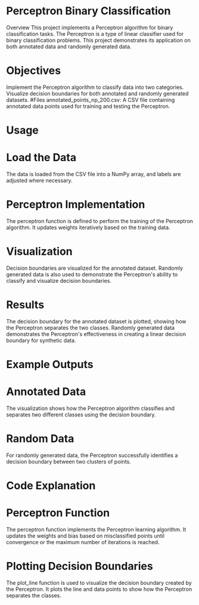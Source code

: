 # Perceptron Binary Classification
Overview
This project implements a Perceptron algorithm for binary classification tasks. The Perceptron is a type of linear classifier used for binary classification problems. This project demonstrates its application on both annotated data and randomly generated data.

# Objectives
Implement the Perceptron algorithm to classify data into two categories.
Visualize decision boundaries for both annotated and randomly generated datasets.
#Files
annotated_points_np_200.csv: A CSV file containing annotated data points used for training and testing the Perceptron.
# Usage
# Load the Data
The data is loaded from the CSV file into a NumPy array, and labels are adjusted where necessary.

# Perceptron Implementation
The perceptron function is defined to perform the training of the Perceptron algorithm. It updates weights iteratively based on the training data.

# Visualization
Decision boundaries are visualized for the annotated dataset.
Randomly generated data is also used to demonstrate the Perceptron's ability to classify and visualize decision boundaries.
# Results
The decision boundary for the annotated dataset is plotted, showing how the Perceptron separates the two classes.
Randomly generated data demonstrates the Perceptron's effectiveness in creating a linear decision boundary for synthetic data.
# Example Outputs
# Annotated Data
The visualization shows how the Perceptron algorithm classifies and separates two different classes using the decision boundary.

# Random Data
For randomly generated data, the Perceptron successfully identifies a decision boundary between two clusters of points.

# Code Explanation
# Perceptron Function
The perceptron function implements the Perceptron learning algorithm. It updates the weights and bias based on misclassified points until convergence or the maximum number of iterations is reached.

# Plotting Decision Boundaries
The plot_line function is used to visualize the decision boundary created by the Perceptron. It plots the line and data points to show how the Perceptron separates the classes.
